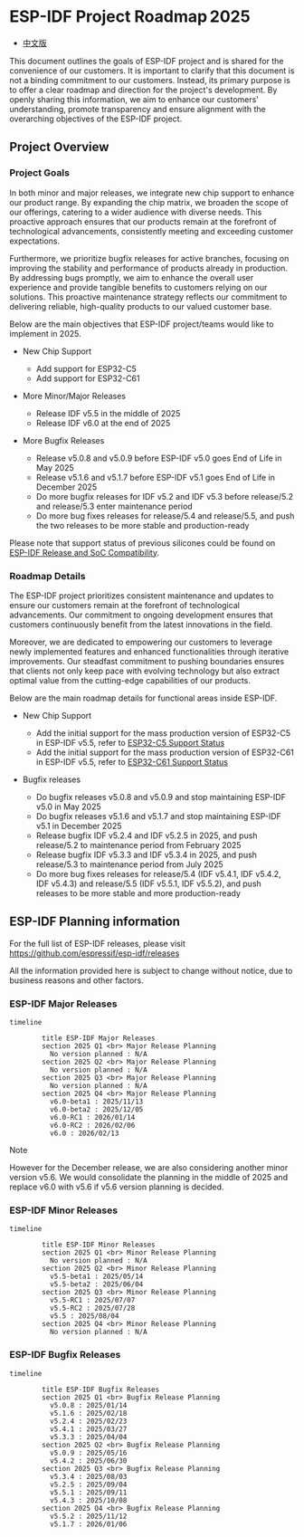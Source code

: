 # ESP-IDF Project Roadmap 2025 

* [中文版](./ROADMAP_CN.md)

This document outlines the goals of ESP-IDF project and is shared for the convenience of our customers. It is important to clarify that this document is not a binding commitment to our customers. Instead, its primary purpose is to offer a clear roadmap and direction for the project's development. By openly sharing this information, we aim to enhance our customers' understanding, promote transparency and ensure alignment with the overarching objectives of the ESP-IDF project.

## Project Overview

### Project Goals

In both minor and major releases, we integrate new chip support to enhance our product range. By expanding the chip matrix, we broaden the scope of our offerings, catering to a wider audience with diverse needs. This proactive approach ensures that our products remain at the forefront of technological advancements, consistently meeting and exceeding customer expectations.

Furthermore, we prioritize bugfix releases for active branches, focusing on improving the stability and performance of products already in production. By addressing bugs promptly, we aim to enhance the overall user experience and provide tangible benefits to customers relying on our solutions. This proactive maintenance strategy reflects our commitment to delivering reliable, high-quality products to our valued customer base.

Below are the main objectives that ESP-IDF project/teams would like to implement in 2025.

-   New Chip Support

    -   Add support for ESP32-C5
    -   Add support for ESP32-C61

-   More Minor/Major Releases

    -   Release IDF v5.5 in the middle of 2025
    -   Release IDF v6.0 at the end of 2025

-   More Bugfix Releases

    -   Release v5.0.8 and v5.0.9 before ESP-IDF v5.0 goes End of Life in May 2025
    -   Release v5.1.6 and v5.1.7 before ESP-IDF v5.1 goes End of Life in December 2025
    -   Do more bugfix releases for IDF v5.2 and IDF v5.3 before release/5.2 and release/5.3 enter maintenance period
    -   Do more bug fixes releases for release/5.4 and release/5.5, and push the two releases to be more stable and production-ready

Please note that support status of previous silicones could be found on [ESP-IDF Release and SoC Compatibility](https://github.com/espressif/esp-idf#esp-idf-release-and-soc-compatibility).

### Roadmap Details

The ESP-IDF project prioritizes consistent maintenance and updates to ensure our customers remain at the forefront of technological advancements. Our commitment to ongoing development ensures that customers continuously benefit from the latest innovations in the field.

Moreover, we are dedicated to empowering our customers to leverage newly implemented features and enhanced functionalities through iterative improvements. Our steadfast commitment to pushing boundaries ensures that clients not only keep pace with evolving technology but also extract optimal value from the cutting-edge capabilities of our products.

Below are the main roadmap details for functional areas inside ESP-IDF.

-   New Chip Support

    -   Add the initial support for the mass production version of ESP32-C5 in ESP-IDF v5.5, refer to [ESP32-C5 Support Status](https://github.com/espressif/esp-idf/issues/14021)
    -   Add the initial support for the mass production version of ESP32-C61 in ESP-IDF v5.5, refer to [ESP32-C61 Support Status](https://developer.espressif.com/pages/chip-support-status/esp32c61/#esp-idf)

-   Bugfix releases

    -   Do bugfix releases v5.0.8 and v5.0.9 and stop maintaining ESP-IDF v5.0 in May 2025
    -   Do bugfix releases v5.1.6 and v5.1.7 and stop maintaining ESP-IDF v5.1 in December 2025
    -   Release bugfix IDF v5.2.4 and IDF v5.2.5 in 2025, and push release/5.2 to maintenance period from February 2025
    -   Release bugfix IDF v5.3.3 and IDF v5.3.4 in 2025, and push release/5.3 to maintenance period from July 2025
    -   Do more bug fixes releases for release/5.4 (IDF v5.4.1, IDF v5.4.2, IDF v5.4.3) and release/5.5 (IDF v5.5.1, IDF v5.5.2), and push releases to be more stable and more production-ready

## ESP-IDF Planning information

For the full list of ESP-IDF releases, please visit https://github.com/espressif/esp-idf/releases

All the information provided here is subject to change without notice, due to business reasons and other factors.

### ESP-IDF Major Releases

```mermaid
timeline

        title ESP-IDF Major Releases
        section 2025 Q1 <br> Major Release Planning
          No version planned : N/A             
        section 2025 Q2 <br> Major Release Planning
          No version planned : N/A   
        section 2025 Q3 <br> Major Release Planning
          No version planned : N/A    
        section 2025 Q4 <br> Major Release Planning
          v6.0-beta1 : 2025/11/13
          v6.0-beta2 : 2025/12/05
          v6.0-RC1 : 2026/01/14   
          v6.0-RC2 : 2026/02/06  
          v6.0 : 2026/02/13   
```

> [!NOTE]
> However for the December release, we are also considering another minor version v5.6. We would consolidate the planning in the middle of 2025 and replace v6.0 with v5.6 if v5.6 version planning is decided.
  
### ESP-IDF Minor Releases

```mermaid
timeline

        title ESP-IDF Minor Releases
        section 2025 Q1 <br> Minor Release Planning
          No version planned : N/A               
        section 2025 Q2 <br> Minor Release Planning
          v5.5-beta1 : 2025/05/14
          v5.5-beta2 : 2025/06/04    
        section 2025 Q3 <br> Minor Release Planning
          v5.5-RC1 : 2025/07/07  
          v5.5-RC2 : 2025/07/28  
          v5.5 : 2025/08/04       
        section 2025 Q4 <br> Minor Release Planning
          No version planned : N/A    
```

### ESP-IDF Bugfix Releases

```mermaid
timeline

        title ESP-IDF Bugfix Releases
        section 2025 Q1 <br> Bugfix Release Planning
          v5.0.8 : 2025/01/14
          v5.1.6 : 2025/02/18
          v5.2.4 : 2025/02/23        
          v5.4.1 : 2025/03/27
          v5.3.3 : 2025/04/04                
        section 2025 Q2 <br> Bugfix Release Planning
          v5.0.9 : 2025/05/16
          v5.4.2 : 2025/06/30 
        section 2025 Q3 <br> Bugfix Release Planning
          v5.3.4 : 2025/08/03
          v5.2.5 : 2025/09/04
          v5.5.1 : 2025/09/11   
          v5.4.3 : 2025/10/08
        section 2025 Q4 <br> Bugfix Release Planning
          v5.5.2 : 2025/11/12
          v5.1.7 : 2026/01/06   
```